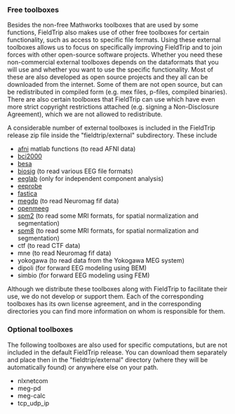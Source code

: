 ### Free toolboxes

Besides the non-free Mathworks toolboxes that are used by some functions, FieldTrip also makes use of other free toolboxes for certain functionality, such as access to specific file formats. Using these external toolboxes allows us to focus on specifically improving FieldTrip and to join forces with other open-source software projects. Whether you need these non-commercial external toolboxes depends on the dataformats that you will use and whether you want to use the specific functionality. Most of these are also developed as open source projects and they all can be downloaded from the internet. Some of them are not open source, but can be redistributed in compiled form (e.g. mex files, p-files, compiled binaries). There are also certain toolboxes that FieldTrip can use which have even more strict copyright restrictions attached (e.g. signing a Non-Disclosure Agreement), which we are not allowed to redistribute.

A considerable number of external toolboxes is included in the FieldTrip release zip file inside the "fieldtrip/external" subdirectory. These include

*  [afni](http://afni.nimh.nih.gov/afni/matlab) matlab functions (to read AFNI data)
*  [bci2000](http://bci2000.org/)
*  [besa](http://besa.de/)
*  [biosig](http://biosig.sourceforge.net/) (to read various EEG file formats)
*  [eeglab](http://sccn.ucsd.edu/eeglab/) (only for independent component analysis)
*  [eeprobe](http://www.ant-neuro.com/products/eeprobe)  
*  [fastica](http://research.ics.tkk.fi/ica/fastica/)  
*  [megdp](http://www.kolumbus.fi/kuutela/programs/meg-pd/) (to read Neuromag fif data)
*  [openmeeg](http://www-sop.inria.fr/athena/software/OpenMEEG/)
*  [spm2](http://www.fil.ion.ucl.ac.uk/spm/software/spm2/) (to read some MRI formats, for spatial normalization and segmentation)
*  [spm8](http://www.fil.ion.ucl.ac.uk/spm/software/spm8/) (to read some MRI formats, for spatial normalization and segmentation)
*  ctf (to read CTF data)
*  mne (to read Neuromag fif data)
*  yokogawa (to read data from the Yokogawa MEG system)
*  dipoli (for forward EEG modeling using BEM)
*  simbio (for forward EEG modeling using FEM)

Although we distribute these toolboxes along with FieldTrip to facilitate their use, we do not develop or support them. Each of the corresponding toolboxes has its own license agreement, and in the corresponding directories you can find more information on whom is responsible for them.

### Optional toolboxes

The following toolboxes are also used for specific computations, but are not included in the default FieldTrip release. You can download them separately and place then in the "fieldtrip/external" directory (where they will be automatically found) or anywhere else on your path.

*  nlxnetcom
*  meg-pd
*  meg-calc
*  tcp_udp_ip
